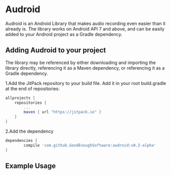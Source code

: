 # Audroid
Audroid is an Android Library that makes audio recording even easier than it already is. The library
works on Android API 7 and above, and can be easily added to your Android project as a Gradle
dependency.

## Adding Audroid to your project
The library may be referenced by either downloading and importing the library directly, referencing
it as a Maven dependency, or referencing it as a Gradle dependency.

1.Add the JitPack repository to your build file. Add it in your root build.gradle at the end of repositories:
```groovy
allprojects {
    repositories {
        ...
        maven { url "https://jitpack.io" }
    }
}
```
2.Add the dependency
```groovy
dependencies {
        compile 'com.github.GoodEnoughSoftware:audroid:v0.2-alpha'
}
```

## Example Usage
